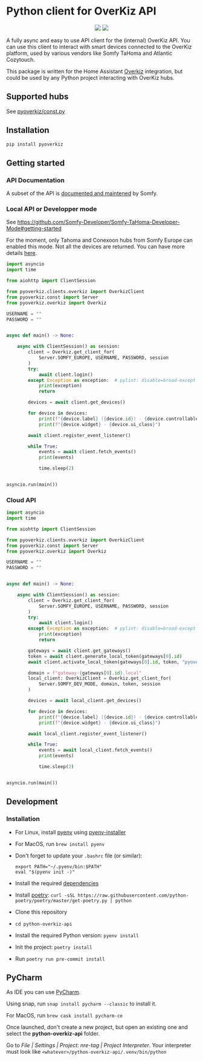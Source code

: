 # Python client for OverKiz API

<p align=center>
    <a href="https://github.com/iMicknl/python-overkiz-api/actions"><img src="https://github.com/iMicknl/python-overkiz-api/workflows/CI/badge.svg"/></a>
    <a href="https://github.com/psf/black"><img src="https://img.shields.io/badge/code%20style-black-000000.svg" /></a>
</p>

A fully async and easy to use API client for the (internal) OverKiz API. You can use this client to interact with smart devices connected to the OverKiz platform, used by various vendors like Somfy TaHoma and Atlantic Cozytouch.

This package is written for the Home Assistant [Overkiz](https://www.home-assistant.io/integrations/overkiz/) integration, but could be used by any Python project interacting with OverKiz hubs.

## Supported hubs

See [pyoverkiz/const.py](./pyoverkiz/const.py)

## Installation

```bash
pip install pyoverkiz
```

## Getting started

### API Documentation

A subset of the API is [documented and maintened](https://somfy-developer.github.io/Somfy-TaHoma-Developer-Mode) by Somfy.

### Local API or Developper mode

See https://github.com/Somfy-Developer/Somfy-TaHoma-Developer-Mode#getting-started

For the moment, only Tahoma and Conexoon hubs from Somfy Europe can enabled this mode. Not all the devices are returned. You can have more details [here](https://github.com/Somfy-Developer/Somfy-TaHoma-Developer-Mode/issues/20).

```python
import asyncio
import time

from aiohttp import ClientSession

from pyoverkiz.clients.overkiz import OverkizClient
from pyoverkiz.const import Server
from pyoverkiz.overkiz import Overkiz

USERNAME = ""
PASSWORD = ""


async def main() -> None:

    async with ClientSession() as session:
        client = Overkiz.get_client_for(
            Server.SOMFY_EUROPE, USERNAME, PASSWORD, session
        )
        try:
            await client.login()
        except Exception as exception:  # pylint: disable=broad-except
            print(exception)
            return

        devices = await client.get_devices()

        for device in devices:
            print(f"{device.label} ({device.id}) - {device.controllable_name}")
            print(f"{device.widget} - {device.ui_class}")

        await client.register_event_listener()

        while True:
            events = await client.fetch_events()
            print(events)

            time.sleep(2)


asyncio.run(main())
```

### Cloud API

```python
import asyncio
import time

from aiohttp import ClientSession

from pyoverkiz.clients.overkiz import OverkizClient
from pyoverkiz.const import Server
from pyoverkiz.overkiz import Overkiz

USERNAME = ""
PASSWORD = ""


async def main() -> None:

    async with ClientSession() as session:
        client = Overkiz.get_client_for(
            Server.SOMFY_EUROPE, USERNAME, PASSWORD, session
        )
        try:
            await client.login()
        except Exception as exception:  # pylint: disable=broad-except
            print(exception)
            return

        gateways = await client.get_gateways()
        token = await client.generate_local_token(gateways[0].id)
        await client.activate_local_token(gateways[0].id, token, "pyoverkiz")

        domain = f"gateway-{gateways[0].id}.local"
        local_client: OverkizClient = Overkiz.get_client_for(
            Server.SOMFY_DEV_MODE, domain, token, session
        )

        devices = await local_client.get_devices()

        for device in devices:
            print(f"{device.label} ({device.id}) - {device.controllable_name}")
            print(f"{device.widget} - {device.ui_class}")

        await local_client.register_event_listener()

        while True:
            events = await local_client.fetch_events()
            print(events)

            time.sleep(2)


asyncio.run(main())

```

## Development

### Installation

- For Linux, install [pyenv](https://github.com/pyenv/pyenv) using [pyenv-installer](https://github.com/pyenv/pyenv-installer)
- For MacOS, run `brew install pyenv`
- Don't forget to update your `.bashrc` file (or similar):
  ```
  export PATH="~/.pyenv/bin:$PATH"
  eval "$(pyenv init -)"
  ```
- Install the required [dependencies](https://github.com/pyenv/pyenv/wiki#suggested-build-environment)
- Install [poetry](https://python-poetry.org): `curl -sSL https://raw.githubusercontent.com/python-poetry/poetry/master/get-poetry.py | python`

- Clone this repository
- `cd python-overkiz-api`
- Install the required Python version: `pyenv install`
- Init the project: `poetry install`
- Run `poetry run pre-commit install`

## PyCharm

As IDE you can use [PyCharm](https://www.jetbrains.com/pycharm/).

Using snap, run `snap install pycharm --classic` to install it.

For MacOS, run `brew cask install pycharm-ce`

Once launched, don't create a new project, but open an existing one and select the **python-overkiz-api** folder.

Go to _File | Settings | Project: nre-tag | Project Interpreter_. Your interpreter must look like `<whatever>/python-overkiz-api/.venv/bin/python`
